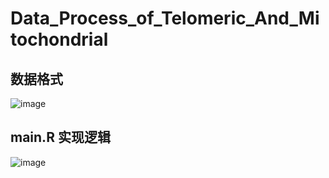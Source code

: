 # Data_Process_of_Telomeric_And_Mitochondrial 

## 数据格式
![image](https://github.com/QuanHongLiu/Data_Process_of_Telomeric_And_Mitochondrial/assets/107554034/a573b007-5d81-420c-af0f-1f8e31aee800) 
 
## main.R 实现逻辑
![image](https://github.com/QuanHongLiu/Data_Process_of_Telomeric_And_Mitochondrial/assets/107554034/7cd5a721-79e5-417d-b0cf-b6b5cdcccbc0)

  
